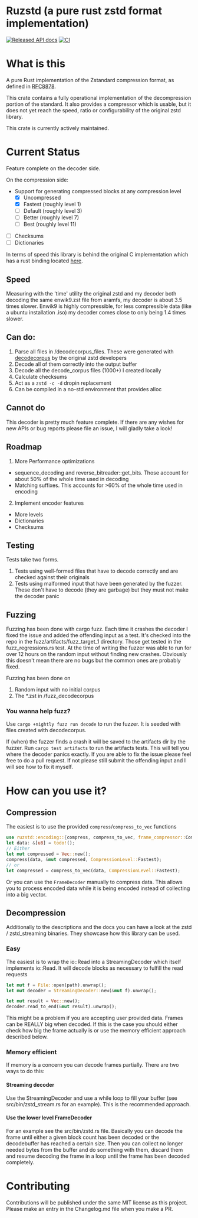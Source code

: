 # Ruzstd (a pure rust zstd format implementation)

[![Released API docs](https://docs.rs/ruzstd/badge.svg)](https://docs.rs/ruzstd)
[![CI](https://github.com/killingspark/zstd-rs/workflows/CI/badge.svg)](https://github.com/killingspark/zstd-rs/actions?query=workflow%3ACI)


# What is this

A pure Rust implementation of the Zstandard compression format, as defined in [RFC8878](https://www.rfc-editor.org/rfc/rfc8878.pdf).

This crate contains a fully operational implementation of the decompression portion of the standard.
It also provides a compressor which is usable, but it does not yet reach the speed, ratio or configurability of the original zstd library.

This crate is currently actively maintained.

# Current Status

Feature complete on the decoder side.

On the compression side:
- Support for generating compressed blocks at any compression level
  - [x] Uncompressed
  - [x] Fastest (roughly level 1)
  - [ ] Default (roughly level 3)
  - [ ] Better (roughly level 7)
  - [ ] Best (roughly level 11)
- [ ] Checksums
- [ ] Dictionaries

In terms of speed this library is behind the original C implementation which has a rust binding located [here](https://github.com/gyscos/zstd-rs).

## Speed

Measuring with the 'time' utility the original zstd and my decoder both decoding the same enwik9.zst file from aramfs, my decoder is about 3.5 times slower. Enwik9 is highly compressible, for less compressible data (like a ubuntu installation .iso) my decoder comes close to only being 1.4 times slower.

## Can do:

1. Parse all files in /decodecorpus_files. These were generated with [decodecorpus](https://github.com/facebook/zstd/tree/dev/tests) by the original zstd developers
1. Decode all of them correctly into the output buffer
1. Decode all the decode_corpus files (1000+) I created locally
1. Calculate checksums
1. Act as a `zstd -c -d` dropin replacement
1. Can be compiled in a no-std environment that provides alloc

## Cannot do

This decoder is pretty much feature complete. If there are any wishes for new APIs or bug reports please file an issue, I will gladly take a look!

## Roadmap

1. More Performance optimizations
  * sequence_decoding and reverse_bitreader::get_bits. Those account for about 50% of the whole time used in decoding
  * Matching suffixes. This accounts for >60% of the whole time used in encoding
2. Implement encoder features
  * More levels
  * Dictionaries
  * Checksums

## Testing

Tests take two forms.

1. Tests using well-formed files that have to decode correctly and are checked against their originals
1. Tests using malformed input that have been generated by the fuzzer. These don't have to decode (they are garbage) but they must not make the decoder panic

## Fuzzing

Fuzzing has been done with cargo fuzz. Each time it crashes the decoder I fixed the issue and added the offending input as a test. It's checked into the repo in the fuzz/artifacts/fuzz_target_1 directory. Those get tested in the fuzz_regressions.rs test.
At the time of writing the fuzzer was able to run for over 12 hours on the random input without finding new crashes. Obviously this doesn't mean there are no bugs but the common ones are probably fixed.

Fuzzing has been done on

1. Random input with no initial corpus
2. The \*.zst in /fuzz_decodecorpus

### You wanna help fuzz?

Use `cargo +nightly fuzz run decode` to run the fuzzer. It is seeded with files created with decodecorpus.

If (when) the fuzzer finds a crash it will be saved to the artifacts dir by the fuzzer. Run `cargo test artifacts` to run the artifacts tests.
This will tell you where the decoder panics exactly. If you are able to fix the issue please feel free to do a pull request. If not please still submit the offending input and I will see how to fix it myself.

# How can you use it?

## Compression

The easiest is to use the provided `compress`/`compress_to_vec` functions

```rust
use ruzstd::encoding::{compress, compress_to_vec, frame_compressor::CompressionLevel};
let data: &[u8] = todo!();
// Either
let mut compressed = Vec::new();
compress(data, &mut compressed, CompressionLevel::Fastest);
// or
let compressed = compress_to_vec(data, CompressionLevel::Fastest);
 ```

 Or you can use the `FrameDecoder` manually to compress data. This allows you to process encoded data while it is being encoded instead of collecting into a big vector.

## Decompression

Additionally to the descriptions and the docs you can have a look at the zstd / zstd_streaming binaries. They showcase how this library can be used.

### Easy

The easiest is to wrap the io::Read into a StreamingDecoder which itself implements io::Read. It will decode blocks as necessary to fulfill the read requests

```rust
let mut f = File::open(path).unwrap();
let mut decoder = StreamingDecoder::new(&mut f).unwrap();

let mut result = Vec::new();
decoder.read_to_end(&mut result).unwrap();
```

This might be a problem if you are accepting user provided data. Frames can be REALLY big when decoded. If this is the case you should either check how big the frame
actually is or use the memory efficient approach described below.

### Memory efficient

If memory is a concern you can decode frames partially. There are two ways to do this:

#### Streaming decoder

Use the StreamingDecoder and use a while loop to fill your buffer (see src/bin/zstd_stream.rs for an example). This is the
recommended approach.

#### Use the lower level FrameDecoder

For an example see the src/bin/zstd.rs file. Basically you can decode the frame until either a
given block count has been decoded or the decodebuffer has reached a certain size. Then you can collect no longer needed bytes from the buffer and do something with them, discard them and resume decoding the frame in a loop until the frame has been decoded completely.

# Contributing

Contributions will be published under the same MIT license as this project. Please make an entry in the Changelog.md file when you make a PR.
